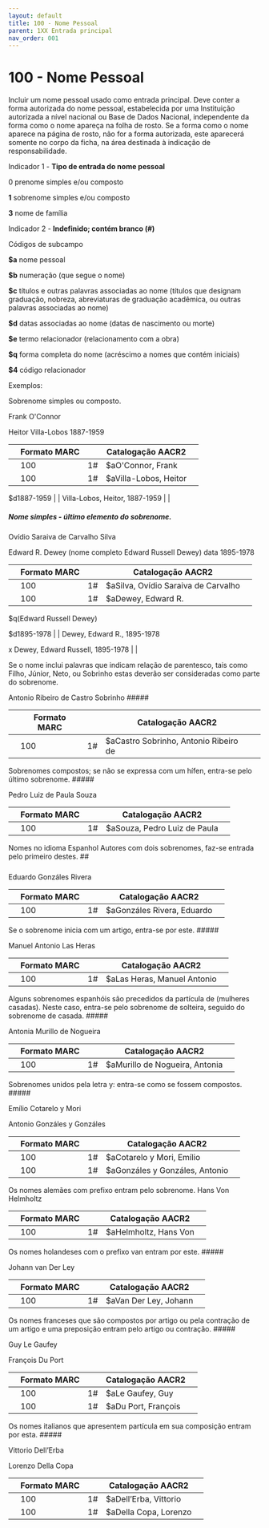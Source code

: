 ```yaml
---
layout: default
title: 100 - Nome Pessoal
parent: 1XX Entrada principal
nav_order: 001
---
```


# 100 - Nome Pessoal

Incluir um nome pessoal usado como entrada principal. Deve conter a forma autorizada do nome pessoal, estabelecida por uma Instituição autorizada a nível nacional ou Base de Dados Nacional, independente da forma como o nome apareça na folha de rosto. Se a forma como o nome aparece na página de rosto, não for a forma autorizada, este aparecerá somente no corpo da ficha, na área destinada à indicação de responsabilidade.

<a name="__RefHeading___Toc42933_1910753865"></a>Indicador 1 - **Tipo de entrada do nome pessoal**

0 prenome simples e/ou composto

**1** sobrenome simples e/ou composto

**3** nome de família



<a name="__RefHeading___Toc42935_1910753865"></a>Indicador 2 - **Indefinido; contém branco (#)**

Códigos de subcampo

**$a** nome pessoal

**$b** numeração (que segue o nome)

**$c** títulos e outras palavras associadas ao nome (títulos que designam graduação, nobreza, abreviaturas de graduação acadêmica, ou outras palavras associadas ao nome)

**$d** datas associadas ao nome (datas de nascimento ou morte)

**$e** termo relacionador (relacionamento com a obra)

**$q** forma completa do nome (acréscimo a nomes que contém iniciais)

**$4** código relacionador



Exemplos:

Sobrenome simples ou composto.

Frank O\'Connor

Heitor Villa-Lobos 1887-1959

|  | Formato MARC |  | Catalogação AACR2 |  |
|---|--------------|---|---------------------|---|
|  | 100 |1#| $aO\'Connor, Frank |  | O\'Connor, Frank |  |
|  | 100 |1#| $aVilla-Lobos, Heitor

$d1887-1959 |  | Villa-Lobos, Heitor, 1887-1959 |  |

##### Nome simples - último elemento do sobrenome.

Ovídio Saraiva de Carvalho Silva

Edward R. Dewey (nome completo Edward Russell Dewey) data 1895-1978

|  | Formato MARC |  | Catalogação AACR2 |  |
|---|--------------|---|---------------------|---|
|  | 100 |1#| $aSilva, Ovídio Saraiva de Carvalho |  | Silva, Ovídio Saraiva de Carvalho |  |
|  | 100 |1#| $aDewey, Edward R.

$q(Edward Russell Dewey)

$d1895-1978 |  | Dewey, Edward R., 1895-1978

x Dewey, Edward Russell, 1895-1978 |  |

Se o nome inclui palavras que indicam relação de parentesco, tais como Filho, Júnior, Neto, ou Sobrinho estas deverão ser consideradas como parte do sobrenome.

Antonio Ribeiro de Castro Sobrinho ##### <a name="Se_o_nome_inclui_palavras_que_indicam_rela.C3.A7.C3.A3o_de_parentesco.2C_tais_como_Filho.2C_J.C3.BAnior.2C_Neto.2C_ou_Sobrinho_estas_dever.C3.A3o_ser_consideradas_como_parte_do_sobrenome.1"></a>

|  | Formato MARC |  | Catalogação AACR2 |  |
|---|--------------|---|---------------------|---|
|  | 100 |1#| $aCastro Sobrinho, Antonio Ribeiro de |  | Castro Sobrinho, Antonio Ribeiro de |  |

Sobrenomes compostos; se não se expressa com um hífen, entra-se pelo último sobrenome. ##### <a name="Alguns_sobrenomes_s.C3.A3o_conhecidamente_compostos.3B_n.C3.A3o_obstante.2C_se_essa_condi.C3.A7.C3.A3o_n.C3.A3o_se_expressa_com_um_h.C3.ADfen.2C_entra-se_pelo_.C3.BAltimo_sobrenome.1"></a>

Pedro Luiz de Paula Souza

|  | Formato MARC |  | Catalogação AACR2 |  |
|---|--------------|---|---------------------|---|
|  | 100 |1#| $aSouza, Pedro Luiz de Paula |  | Souza, Pedro Luiz de Paula |  |

Nomes no idioma Espanhol Autores com dois sobrenomes, faz-se entrada pelo primeiro destes. ## <a name="Nomes_no_idioma_Espanhol1"></a>

##### <a name="Autores_com_dois_sobrenomes.2C_faz-se_entrada_pelo_primeiro_destes.1"></a>

Eduardo Gonzáles Rivera

|  | Formato MARC |  | Catalogação AACR2 |  |
|---|--------------|---|---------------------|---|
|  | 100 |1#| $aGonzáles Rivera, Eduardo |  | Gonzáles Rivera, Eduardo |  |

Se o sobrenome inicia com um artigo, entra-se por este. ##### <a name="Se_o_sobrenome_inicia_com_um_artigo.2C_entra-se_por_este.1"></a>

Manuel Antonio Las Heras

|  | Formato MARC |  | Catalogação AACR2 |  |
|---|--------------|---|---------------------|---|
|  | 100 |1#| $aLas Heras, Manuel Antonio |  | Las Heras, Manuel Antonio |  |

Alguns sobrenomes espanhóis são precedidos da partícula de (mulheres casadas). Neste caso, entra-se pelo sobrenome de solteira, seguido do sobrenome de casada. ##### <a name="Alguns_sobrenomes_espanh.C3.B3is_s.C3.A3o_precedidos_da_part.C3.ADcula_.22de.22_.28mulheres_casadas.29._Neste_caso.2C_entra-se_pelo_sobrenome_de_solteira.2C_seguido_do_sobrenome_de_casada.1"></a>

Antonia Murillo de Nogueira

|  | Formato MARC |  | Catalogação AACR2 |  |
|---|--------------|---|---------------------|---|
|  | 100 |1#| $aMurillo de Nogueira, Antonia |  | Murillo de Nogueira, Antonia |  |

Sobrenomes unidos pela letra y: entra-se como se fossem compostos. ##### <a name="Sobrenomes_unidos_pela_letra_.22y.22:_entra-se_como_se_fossem_compostos.1"></a>

Emílio Cotarelo y Mori

Antonio Gonzáles y Gonzáles

|  | Formato MARC |  | Catalogação AACR2 |  |
|---|--------------|---|---------------------|---|
|  | 100 |1#| $aCotarelo y Mori, Emílio |  | Cotarelo y Mori, Emílio |  |
|  | 100 |1#| $aGonzáles y Gonzáles, Antonio |  | Gonzáles y Gonzáles, Antonio |  |

Os nomes alemães com prefixo entram pelo sobrenome. Hans Von Helmholtz

|  | Formato MARC |  | Catalogação AACR2 |  |
|---|--------------|---|---------------------|---|
|  | 100 |1#| $aHelmholtz, Hans Von |  | Helmholtz, Hans Von |  |

Os nomes holandeses com o prefixo van entram por este. ##### <a name="Os_nomes_holandeses_com_o_prefixo_.22van.22_entram_por_este.1"></a>

Johann van Der Ley

|  | Formato MARC |  | Catalogação AACR2 |  |
|---|--------------|---|---------------------|---|
|  | 100 |1#| $aVan Der Ley, Johann |  | Van Der Ley, Johann |  |

Os nomes franceses que são compostos por artigo ou pela contração de um artigo e uma preposição entram pelo artigo ou contração. ##### <a name="Os_nomes_franceses_que_s.C3.A3o_compostos_por_artigo_ou_pela_contra.C3.A7.C3.A3o_de_um_artigo_e_uma_preposi.C3.A7.C3.A3o_entram_pelo_artigo_ou_contra.C3.A7.C3.A3o.1"></a>

Guy Le Gaufey

François Du Port

|  | Formato MARC |  | Catalogação AACR2 |  |
|---|--------------|---|---------------------|---|
|  | 100 |1#| $aLe Gaufey, Guy |  | Le Gaufey, Guy |  |
|  | 100 |1#| $aDu Port, François |  | Du Port, François |  |

Os nomes italianos que apresentem partícula em sua composição entram por esta. ##### <a name="Os_nomes_italianos_que_apresentem_part.C3.ADcula_em_sua_composi.C3.A7.C3.A3o_entram_por_esta.1"></a>

Vittorio Dell’Erba

Lorenzo Della Copa

|  | Formato MARC |  | Catalogação AACR2 |  |
|---|--------------|---|---------------------|---|
|  | 100 |1#| $aDell’Erba, Vittorio |  | Dell’Erba, Vittorio |  |
|  | 100 |1#| $aDella Copa, Lorenzo |  | Della Copa, Lorenzo |  |